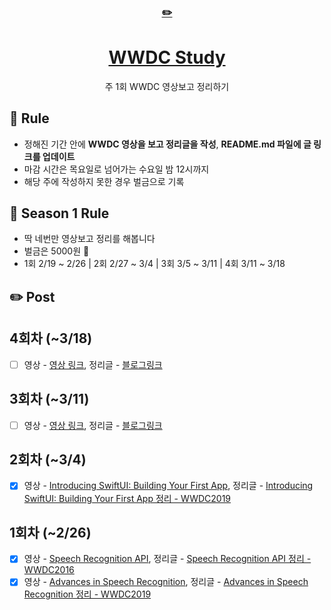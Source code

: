 <div align="center">
    <a href="https://editorjs.io/">
      <h3>✏️</h3>
        <h1>WWDC Study</h1>
    </a>
  주 1회 WWDC 영상보고 정리하기
</div>

## 📌 Rule

- 정해진 기간 안에 **WWDC 영상을 보고 정리글을 작성**, **README.md 파일에 글 링크를 업데이트**
- 마감 시간은 목요일로 넘어가는 수요일 밤 12시까지
- 해당 주에 작성하지 못한 경우 벌금으로 기록

## 🌷 Season 1 Rule

- 딱 네번만 영상보고 정리를 해봅니다
- 벌금은 5000원 💸
- 1회 2/19 ~ 2/26 | 2회 2/27 ~ 3/4 | 3회 3/5 ~ 3/11 | 4회 3/11 ~ 3/18

## ✏️ Post
## 4회차 (~3/18)
- [ ] 영상 - [영상 링크](), 정리글 - [블로그링크]()

## 3회차 (~3/11)
- [ ] 영상 - [영상 링크](), 정리글 - [블로그링크]()

## 2회차 (~3/4)
- [x] 영상 - [Introducing SwiftUI: Building Your First App](https://developer.apple.com/videos/play/wwdc2019/204/), 정리글 - [Introducing SwiftUI: Building Your First App 정리 - WWDC2019](https://hyesunzzang.tistory.com/174)

## 1회차 (~2/26)
- [x] 영상 - [Speech Recognition API](https://developer.apple.com/videos/play/wwdc2016/509/?time=175), 정리글 - [Speech Recognition API 정리 - WWDC2016](https://hyesunzzang.tistory.com/172)
- [x] 영상 - [Advances in Speech Recognition](https://developer.apple.com//wwdc2019/256/), 정리글 - [Advances in Speech Recognition 정리 - WWDC2019](https://hyesunzzang.tistory.com/173)
